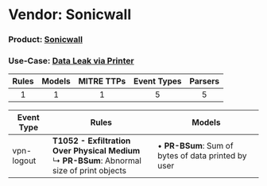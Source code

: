 Vendor: Sonicwall
=================
### Product: [Sonicwall](../ds_sonicwall_sonicwall.md)
### Use-Case: [Data Leak via Printer](../../../../UseCases/uc_data_leak_via_printer.md)

| Rules | Models | MITRE TTPs | Event Types | Parsers |
|:-----:|:------:|:----------:|:-----------:|:-------:|
|   1   |   1    |     1      |      5      |    5    |

| Event Type | Rules                                                                                                 | Models                                                  |
| ---------- | ----------------------------------------------------------------------------------------------------- | ------------------------------------------------------- |
| vpn-logout | <b>T1052 - Exfiltration Over Physical Medium</b><br> ↳ <b>PR-BSum</b>: Abnormal size of print objects |  • <b>PR-BSum</b>: Sum of bytes of data printed by user |
